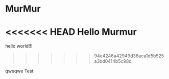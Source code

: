 # MurMur
<<<<<<< HEAD
Hello Murmur
=======
hello world!!!
>>>>>>> 94e4246a42949d36aca1d5b525a3bd0414b5c98d

qweqwe Test
